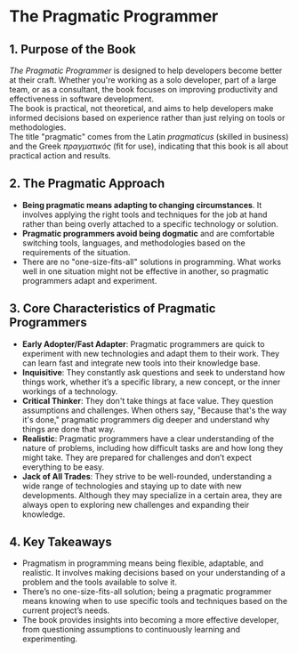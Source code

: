 # The Pragmatic Programmer

## 1. Purpose of the Book
*The Pragmatic Programmer* is designed to help developers become better at their craft. Whether you're working as a solo developer, part of a large team, or as a consultant, the book focuses on improving productivity and effectiveness in software development.  
The book is practical, not theoretical, and aims to help developers make informed decisions based on experience rather than just relying on tools or methodologies.  
The title "pragmatic" comes from the Latin *pragmaticus* (skilled in business) and the Greek *πραγματικός* (fit for use), indicating that this book is all about practical action and results.

## 2. The Pragmatic Approach
- **Being pragmatic means adapting to changing circumstances**. It involves applying the right tools and techniques for the job at hand rather than being overly attached to a specific technology or solution.
- **Pragmatic programmers avoid being dogmatic** and are comfortable switching tools, languages, and methodologies based on the requirements of the situation.
- There are no "one-size-fits-all" solutions in programming. What works well in one situation might not be effective in another, so pragmatic programmers adapt and experiment.

## 3. Core Characteristics of Pragmatic Programmers
- **Early Adopter/Fast Adapter**: Pragmatic programmers are quick to experiment with new technologies and adapt them to their work. They can learn fast and integrate new tools into their knowledge base.
- **Inquisitive**: They constantly ask questions and seek to understand how things work, whether it’s a specific library, a new concept, or the inner workings of a technology.
- **Critical Thinker**: They don't take things at face value. They question assumptions and challenges. When others say, "Because that's the way it's done," pragmatic programmers dig deeper and understand why things are done that way.
- **Realistic**: Pragmatic programmers have a clear understanding of the nature of problems, including how difficult tasks are and how long they might take. They are prepared for challenges and don’t expect everything to be easy.
- **Jack of All Trades**: They strive to be well-rounded, understanding a wide range of technologies and staying up to date with new developments. Although they may specialize in a certain area, they are always open to exploring new challenges and expanding their knowledge.

## 4. Key Takeaways
- Pragmatism in programming means being flexible, adaptable, and realistic. It involves making decisions based on your understanding of a problem and the tools available to solve it.
- There’s no one-size-fits-all solution; being a pragmatic programmer means knowing when to use specific tools and techniques based on the current project’s needs.
- The book provides insights into becoming a more effective developer, from questioning assumptions to continuously learning and experimenting.
